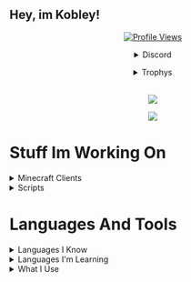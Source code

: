 ## Hey, im Kobley!

<a href="https://github.com/Kobley">
  <p align="center">
    <img src="https://komarev.com/ghpvc/?username=Kobley" alt="Profile Views">
    <br>
  </p>
</a>
<p align="center">
  <details align="center">
    <summary>Discord</summary>
    <img src="https://discord.c99.nl/widget/theme-1/862491763377569823.png" />
  </details>
</p>

<details align="center">
  <summary>Trophys</summary>
  <img src="https://github-profile-trophy.vercel.app/?username=Kobley&theme=nord&margin-w=15&margin-h=1&column=6" />
</details>
  
<br />
<p align="center">
   <img align="center" src="https://github-readme-stats.vercel.app/api/top-langs/?username=kobley&show_icons=true&theme=dark" /> 
</p>

<p align="center">
  <img src="https://github-readme-stats.vercel.app/api/?username=Kobley&title_color=4F8CC9&text_color=9f9f9f&show_icons=true&bg_color=00000000&hide_border=true&icon_color=4F8CC9&hide_title=true&count_private=true" />
</p>

# Stuff Im Working On

<details>
<summary>Minecraft Clients</summary>
- RetardWare (discontinued)
<br />
- BozoWare (discontinued temporarily)
<br /> 
- Sleek (gone)
</details>

<details>
<summary>Scripts</summary>
- Neverlose Bozo.lua (nl sub gone!)
<br />
- Mercury Roblox Hub Lua (no motivation but might start again soon)
</details>

# Languages And Tools

<details>
<summary>Languages I Know</summary>
- Java
<br />
- Python
<br />
- NodeJS/JS/TS
<br />
- Lua
</details>

<details>
<summary>Languages I'm Learning</summary>
- C
<br />
- C++
<br />
- ASM (intel and soon)
<br />
- rust (soon)
<br />
- go (soon)
</details>

<details>
<summary>What I Use</summary>
- Intelij Idea
<br />
- NeoVim
<br />
- Tmux
<br />
- Eclipse Neon and Latest 
<br />
- Visual Studio Code
<br />
- Visual Studio
<br />
- Github and Github Desktop
<br />
- Replit
</details>
